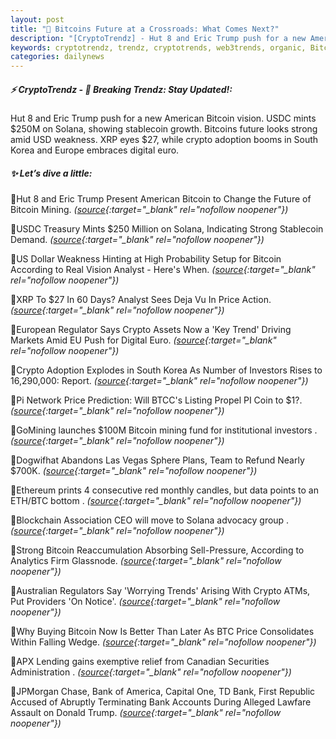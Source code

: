 ```yaml
---
layout: post
title: "🌅 Bitcoins Future at a Crossroads: What Comes Next?"
description: "[CryptoTrendz] - Hut 8 and Eric Trump push for a new American Bitcoin vision. USDC mints $250M on Solana, showing stablecoin growth. Bitcoins future looks strong amid USD weakness. XRP eyes $27, while crypto adoption booms in South Korea and Europe embraces digital euro."
keywords: cryptotrendz, trendz, cryptotrends, web3trends, organic, Bitcoin, Crypto, Korea, Trump, BTC, Network, Digital, Stablecoin, Ethereum, mining, CEO, Investors, Analyst, Listing, PI, Assets
categories: dailynews
---
```


##### ⚡ CryptoTrendz - 📌 *Breaking Trendz: Stay Updated!:*

Hut 8 and Eric Trump push for a new American Bitcoin vision. USDC mints $250M on Solana, showing stablecoin growth. Bitcoins future looks strong amid USD weakness. XRP eyes $27, while crypto adoption booms in South Korea and Europe embraces digital euro.

##### ✨ *Let’s dive a little:*


🔹Hut 8 and Eric Trump Present American Bitcoin to Change the Future of Bitcoin Mining. *([source](https://s.avyag.com/zxlt){:target="_blank" rel="nofollow noopener"})*

🔹USDC Treasury Mints $250 Million on Solana, Indicating Strong Stablecoin Demand. *([source](https://s.avyag.com/tavt){:target="_blank" rel="nofollow noopener"})*

🔹US Dollar Weakness Hinting at High Probability Setup for Bitcoin According to Real Vision Analyst - Here's When. *([source](https://s.avyag.com/a41q){:target="_blank" rel="nofollow noopener"})*

🔹XRP To $27 In 60 Days? Analyst Sees Deja Vu In Price Action. *([source](https://s.avyag.com/r1ga){:target="_blank" rel="nofollow noopener"})*

🔹European Regulator Says Crypto Assets Now a 'Key Trend' Driving Markets Amid EU Push for Digital Euro. *([source](https://s.avyag.com/o26t){:target="_blank" rel="nofollow noopener"})*

🔹Crypto Adoption Explodes in South Korea As Number of Investors Rises to 16,290,000: Report. *([source](https://s.avyag.com/kc3s){:target="_blank" rel="nofollow noopener"})*

🔹Pi Network Price Prediction: Will BTCC's Listing Propel PI Coin to $1?. *([source](https://s.avyag.com/vx7x){:target="_blank" rel="nofollow noopener"})*

🔹GoMining launches $100M Bitcoin mining fund for institutional investors . *([source](https://s.avyag.com/p3vm){:target="_blank" rel="nofollow noopener"})*

🔹Dogwifhat Abandons Las Vegas Sphere Plans, Team to Refund Nearly $700K. *([source](https://s.avyag.com/z9pn){:target="_blank" rel="nofollow noopener"})*

🔹Ethereum prints 4 consecutive red monthly candles, but data points to an ETH/BTC bottom . *([source](https://s.avyag.com/ynhk){:target="_blank" rel="nofollow noopener"})*

🔹Blockchain Association CEO will move to Solana advocacy group . *([source](https://s.avyag.com/pp76){:target="_blank" rel="nofollow noopener"})*

🔹Strong Bitcoin Reaccumulation Absorbing Sell-Pressure, According to Analytics Firm Glassnode. *([source](https://s.avyag.com/f6zx){:target="_blank" rel="nofollow noopener"})*

🔹Australian Regulators Say 'Worrying Trends' Arising With Crypto ATMs, Put Providers 'On Notice'. *([source](https://s.avyag.com/t1xt){:target="_blank" rel="nofollow noopener"})*

🔹Why Buying Bitcoin Now Is Better Than Later As BTC Price Consolidates Within Falling Wedge. *([source](https://s.avyag.com/387c){:target="_blank" rel="nofollow noopener"})*

🔹APX Lending gains exemptive relief from Canadian Securities Administration . *([source](https://s.avyag.com/k8l8){:target="_blank" rel="nofollow noopener"})*

🔹JPMorgan Chase, Bank of America, Capital One, TD Bank, First Republic Accused of Abruptly Terminating Bank Accounts During Alleged Lawfare Assault on Donald Trump. *([source](https://s.avyag.com/kyji){:target="_blank" rel="nofollow noopener"})*
